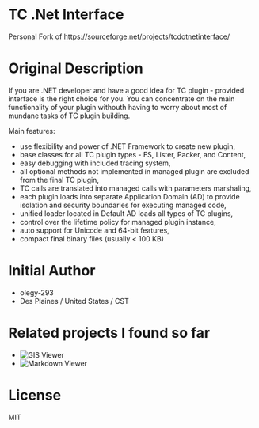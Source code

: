 # TC .Net Interface
Personal Fork of https://sourceforge.net/projects/tcdotnetinterface/

# Original Description
If you are .NET developer and have a good idea for TC plugin - provided interface is the right choice for you.
You can concentrate on the main functionality of your plugin withouth having to worry about most of mundane tasks of TC plugin building.

Main features:
- use flexibility and power of .NET Framework to create new plugin,
- base classes for all TC plugin types - FS, Lister, Packer, and Content,
- easy debugging with included tracing system,
- all optional methods not implemented in managed plugin are excluded from the final TC plugin,
- TC calls are translated into managed calls with parameters marshaling,
- each plugin loads into separate Application Domain (AD) to provide isolation and security boundaries for executing managed code,
- unified loader located in Default AD loads all types of TC plugins,
- control over the lifetime policy for managed plugin instance,
- auto support for Unicode and 64-bit features,
- compact final binary files (usually < 100 KB)

# Initial Author
- olegy-293 
- Des Plaines / United States / CST 

# Related projects I found so far
- ![GIS Viewer](https://github.com/gepcel/GisViewer)
- ![Markdown Viewer](https://github.com/wangzhfeng/MarkdownViewer)

# License
MIT